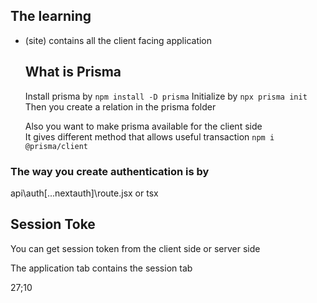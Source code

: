 ## The learning

- (site) contains all the client facing
  application

  ## What is Prisma

  Install prisma by `npm install -D prisma`
  Initialize by `npx prisma init`
  Then you create a relation in the prisma folder

  Also you want to make prisma available for the client side
  </br> It gives different method that allows useful transaction
  `npm i @prisma/client`

### The way you create authentication is by

api\auth\[...nextauth]\route.jsx or tsx

## Session Toke

You can get session token from the client side or server side

The application tab contains the session tab

27;10
